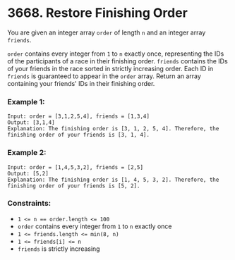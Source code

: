 # 3668. Restore Finishing Order

You are given an integer array `order` of length `n` and an integer array `friends`.

`order` contains every integer from `1` to `n` exactly once, representing the IDs of the participants of a race in their finishing order.
`friends` contains the IDs of your friends in the race sorted in strictly increasing order. Each ID in `friends` is guaranteed to appear in the `order` array.
Return an array containing your friends' IDs in their finishing order.

### Example 1:

```
Input: order = [3,1,2,5,4], friends = [1,3,4]
Output: [3,1,4]
Explanation: The finishing order is [3, 1, 2, 5, 4]. Therefore, the finishing order of your friends is [3, 1, 4].
```

### Example 2:

```
Input: order = [1,4,5,3,2], friends = [2,5]
Output: [5,2]
Explanation: The finishing order is [1, 4, 5, 3, 2]. Therefore, the finishing order of your friends is [5, 2].
```

### Constraints:

- `1 <= n == order.length <= 100`
- `order` contains every integer from `1` to `n` exactly once
- `1 <= friends.length <= min(8, n)`
- `1 <= friends[i] <= n`
- `friends` is strictly increasing
